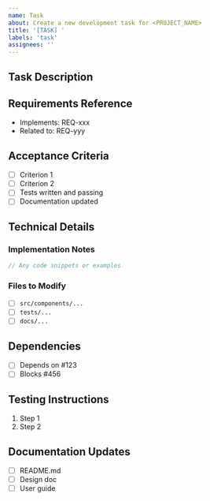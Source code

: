 ```yaml
---
name: Task
about: Create a new development task for <PROJECT_NAME>
title: '[TASK] '
labels: 'task'
assignees: ''
---
```


## Task Description
<!-- Clear description of what needs to be done -->

## Requirements Reference
<!-- List related requirements -->
- Implements: REQ-xxx
- Related to: REQ-yyy

## Acceptance Criteria
<!-- List specific criteria that must be met -->
- [ ] Criterion 1
- [ ] Criterion 2
- [ ] Tests written and passing
- [ ] Documentation updated

## Technical Details
<!-- Provide any technical details needed -->

### Implementation Notes
```javascript
// Any code snippets or examples
```

### Files to Modify
- [ ] `src/components/...`
- [ ] `tests/...`
- [ ] `docs/...`

## Dependencies
<!-- List any dependencies for this task -->
- [ ] Depends on #123
- [ ] Blocks #456

## Testing Instructions
<!-- How to test this task -->
1. Step 1
2. Step 2

## Documentation Updates
<!-- List documentation that needs updating -->
- [ ] README.md
- [ ] Design doc
- [ ] User guide
